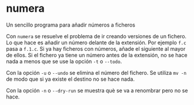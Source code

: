 # numera
Un sencillo programa para añadir números a ficheros

Con `numera` se resuelve el problema de ir creando versiones de un
fichero. Lo que hace es añadir un número delante de la extensión. Por
ejemplo `f.c` pasa a `f.1.c`. Si ya hay ficheros con números, añade el
siguiente al mayor de ellos. Si el fichero ya tiene un número antes de
la extensión, no se hace nada a menos que se use la opción `-t` o
`--todo`.

Con la opción `-u` o `--undo` se elimina el número del fichero. Se
utiliza `mv -n` de modo que si ya existe el destino no se hace nada.

Con la opción `-n` o `--dry-run` se muestra què se va a renombrar pero
no se hace.
